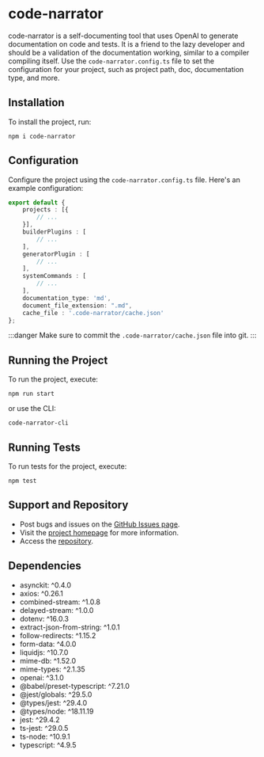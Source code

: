 # code-narrator

code-narrator is a self-documenting tool that uses OpenAI to generate documentation on code and tests. It is a friend to the lazy developer and should be a validation of the documentation working, similar to a compiler compiling itself. Use the `code-narrator.config.ts` file to set the configuration for your project, such as project path, doc, documentation type, and more.

## Installation

To install the project, run:

```
npm i code-narrator
```

## Configuration

Configure the project using the `code-narrator.config.ts` file. Here's an example configuration:

```typescript
export default {
    projects : [{
        // ...
    }],
    builderPlugins : [
        // ...
    ],
    generatorPlugin : [
        // ...
    ],
    systemCommands : [
        // ...
    ],
    documentation_type: 'md',
    document_file_extension: ".md",
    cache_file : '.code-narrator/cache.json'
};
```

:::danger
Make sure to commit the `.code-narrator/cache.json` file into git.
:::


## Running the Project

To run the project, execute:

```
npm run start
```

or use the CLI:

```
code-narrator-cli
```

## Running Tests

To run tests for the project, execute:

```
npm test
```

## Support and Repository

- Post bugs and issues on the [GitHub Issues page](https://github.com/ingig/code-narrator/issues).
- Visit the [project homepage](https://github.com/ingig/code-narrator) for more information.
- Access the [repository](https://github.com/ingig/code-narrator).

## Dependencies

- asynckit: ^0.4.0
- axios: ^0.26.1
- combined-stream: ^1.0.8
- delayed-stream: ^1.0.0
- dotenv: ^16.0.3
- extract-json-from-string: ^1.0.1
- follow-redirects: ^1.15.2
- form-data: ^4.0.0
- liquidjs: ^10.7.0
- mime-db: ^1.52.0
- mime-types: ^2.1.35
- openai: ^3.1.0
- @babel/preset-typescript: ^7.21.0
- @jest/globals: ^29.5.0
- @types/jest: ^29.4.0
- @types/node: ^18.11.19
- jest: ^29.4.2
- ts-jest: ^29.0.5
- ts-node: ^10.9.1
- typescript: ^4.9.5